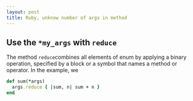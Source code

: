 ```yaml
---
layout: post
title: Ruby, unknow number of args in method
---
```

## Use the `*my_args` with `reduce`

The method `reduce`combines all elements of enum by applying a binary operation, specified by a block or a symbol that names a method or operator. In the example, we
```ruby
def sum(*args)
  args.reduce { |sum, n| sum + n }
end
